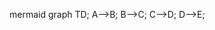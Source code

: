    mermaid
        graph TD;
            A-->B;
            B-->C;
            C-->D;
            D-->E;

